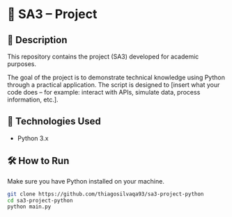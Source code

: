 # 📘 SA3 – Project

## 📌 Description

This repository contains the project (SA3) developed for academic purposes.

The goal of the project is to demonstrate technical knowledge using Python through a practical application. The script is designed to [insert what your code does – for example: interact with APIs, simulate data, process information, etc.].

## 🚀 Technologies Used

- Python 3.x

## 🛠️ How to Run

Make sure you have Python installed on your machine.

```bash
git clone https://github.com/thiagosilvaqa93/sa3-project-python
cd sa3-project-python
python main.py
